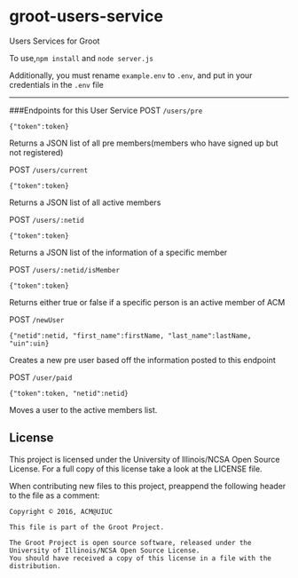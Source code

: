 # groot-users-service
Users Services for Groot

To use,``` npm install ``` and ```node server.js```

Additionally, you must rename ```example.env``` to ```.env```, and put in your credentials in the ```.env``` file

---
###Endpoints for this User Service
POST `/users/pre`

  `{"token":token}`

  Returns a JSON list of all pre members(members who have signed up but not registered)
  
POST `/users/current`

  `{"token":token}`

  Returns a JSON list of all active members

POST `/users/:netid`

  `{"token":token}`

  Returns a JSON list of the information of a specific member

POST `/users/:netid/isMember`

  `{"token":token}`
  
  Returns either true or false if a specific person is an active member of ACM
  
POST `/newUser`
  
  `{"netid":netid, "first_name":firstName, "last_name":lastName, "uin":uin}`
  
  Creates a new pre user based off the information posted to this endpoint
      
POST `/user/paid`
  
  `{"token":token, "netid":netid}`
  
  Moves a user to the active members list.

## License

This project is licensed under the University of Illinois/NCSA Open Source License. For a full copy of this license take a look at the LICENSE file. 

When contributing new files to this project, preappend the following header to the file as a comment: 

```
Copyright © 2016, ACM@UIUC

This file is part of the Groot Project.  
 
The Groot Project is open source software, released under the University of Illinois/NCSA Open Source License. 
You should have received a copy of this license in a file with the distribution.
```
